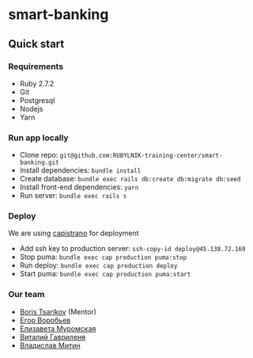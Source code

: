 # smart-banking
## Quick start

### Requirements
* Ruby 2.7.2
* Git
* Postgresql
* Nodejs
* Yarn
  
### Run app locally
* Clone repo: `git@github.com:RUBYLNIK-training-center/smart-banking.git`
* Install dependencies: `bundle install` 
* Create database: `bundle exec rails db:create db:migrate db:seed`
* Install front-end dependencies: `yarn`
* Run server: `bundle exec rails s`

### Deploy
We are using [capistrano](https://github.com/capistrano/capistrano) for deployment

* Add ssh key to production server: `ssh-copy-id deploy@45.138.72.169`
* Stop puma: `bundle exec cap production puma:stop`
* Run deploy: `bundle exec cap production deploy`
* Start puma: `bundle exec cap production puma:start`

### Our team
* [Boris Tsarikov](https://github.com/B0RlS) (Mentor)
* [Егор Воробьев](https://github.com/Captain-Vorobey)
* [Елизавета Муромская](https://github.com/lizamuromskaya)
* [Виталий Гавриленя](https://github.com/vitalygv)
* [Владислав Митин](https://github.com/m3xq)